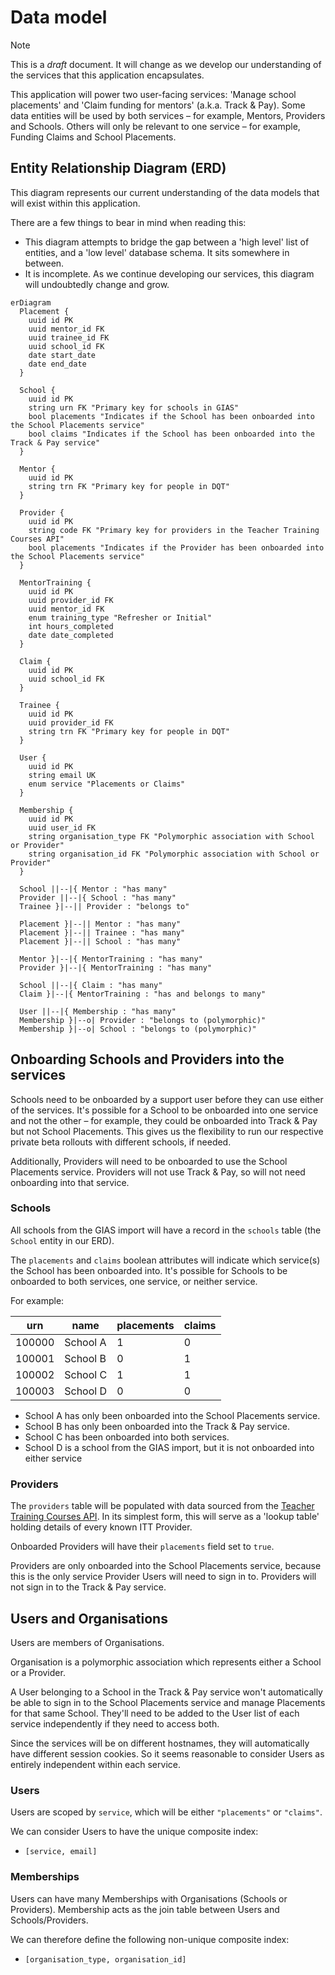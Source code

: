 # Data model

> [!NOTE]
> This is a _draft_ document. It will change as we develop our understanding of the services that this application encapsulates.

This application will power two user-facing services: 'Manage school placements' and 'Claim funding for mentors' (a.k.a. Track & Pay). Some data entities will be used by both services – for example, Mentors, Providers and Schools. Others will only be relevant to one service – for example, Funding Claims and School Placements.

## Entity Relationship Diagram (ERD)

This diagram represents our current understanding of the data models that will exist within this application.

There are a few things to bear in mind when reading this:

- This diagram attempts to bridge the gap between a 'high level' list of entities, and a 'low level' database schema. It sits somewhere in between.
- It is incomplete. As we continue developing our services, this diagram will undoubtedly change and grow.

```mermaid
erDiagram
  Placement {
    uuid id PK
    uuid mentor_id FK
    uuid trainee_id FK
    uuid school_id FK
    date start_date
    date end_date
  }

  School {
    uuid id PK
    string urn FK "Primary key for schools in GIAS"
    bool placements "Indicates if the School has been onboarded into the School Placements service"
    bool claims "Indicates if the School has been onboarded into the Track & Pay service"
  }

  Mentor {
    uuid id PK
    string trn FK "Primary key for people in DQT"
  }

  Provider {
    uuid id PK
    string code FK "Primary key for providers in the Teacher Training Courses API"
    bool placements "Indicates if the Provider has been onboarded into the School Placements service"
  }

  MentorTraining {
    uuid id PK
    uuid provider_id FK
    uuid mentor_id FK
    enum training_type "Refresher or Initial"
    int hours_completed
    date date_completed
  }

  Claim {
    uuid id PK
    uuid school_id FK
  }

  Trainee {
    uuid id PK
    uuid provider_id FK
    string trn FK "Primary key for people in DQT"
  }

  User {
    uuid id PK
    string email UK
    enum service "Placements or Claims"
  }

  Membership {
    uuid id PK
    uuid user_id FK
    string organisation_type FK "Polymorphic association with School or Provider"
    string organisation_id FK "Polymorphic association with School or Provider"
  }

  School ||--|{ Mentor : "has many"
  Provider ||--|{ School : "has many"
  Trainee }|--|| Provider : "belongs to"

  Placement }|--|| Mentor : "has many"
  Placement }|--|| Trainee : "has many"
  Placement }|--|| School : "has many"

  Mentor }|--|{ MentorTraining : "has many"
  Provider }|--|{ MentorTraining : "has many"

  School ||--|{ Claim : "has many"
  Claim }|--|{ MentorTraining : "has and belongs to many"

  User ||--|{ Membership : "has many"
  Membership }|--o| Provider : "belongs to (polymorphic)"
  Membership }|--o| School : "belongs to (polymorphic)"
```

## Onboarding Schools and Providers into the services

Schools need to be onboarded by a support user before they can use either of the services. It's possible for a School to be onboarded into one service and not the other – for example, they could be onboarded into Track & Pay but not School Placements. This gives us the flexibility to run our respective private beta rollouts with different schools, if needed.

Additionally, Providers will need to be onboarded to use the School Placements service. Providers will not use Track & Pay, so will not need onboarding into that service.

### Schools

All schools from the GIAS import will have a record in the `schools` table (the `School` entity in our ERD).

The `placements` and `claims` boolean attributes will indicate which service(s) the School has been onboarded into. It's possible for Schools to be onboarded to both services, one service, or neither service.

For example:

| urn    | name     | placements | claims |
|--------|----------|------------|--------|
| 100000 | School A | 1          | 0      |
| 100001 | School B | 0          | 1      |
| 100002 | School C | 1          | 1      |
| 100003 | School D | 0          | 0      |

- School A has only been onboarded into the School Placements service.
- School B has only been onboarded into the Track & Pay service.
- School C has been onboarded into both services.
- School D is a school from the GIAS import, but it is not onboarded into either service

### Providers

The `providers` table will be populated with data sourced from the [Teacher Training Courses API](https://api.publish-teacher-training-courses.service.gov.uk/docs/api-reference.html). In its simplest form, this will serve as a 'lookup table' holding details of every known ITT Provider.

Onboarded Providers will have their `placements` field set to `true`.

Providers are only onboarded into the School Placements service, because this is the only service Provider Users will need to sign in to. Providers will not sign in to the Track & Pay service.

## Users and Organisations

Users are members of Organisations.

Organisation is a polymorphic association which represents either a School or a Provider.

A User belonging to a School in the Track & Pay service won't automatically be able to sign in to the School Placements service and manage Placements for that same School. They'll need to be added to the User list of each service independently if they need to access both.

Since the services will be on different hostnames, they will automatically have different session cookies. So it seems reasonable to consider Users as entirely independent within each service.

### Users

Users are scoped by `service`, which will be either `"placements"` or `"claims"`.

We can consider Users to have the unique composite index:

- `[service, email]`

### Memberships

Users can have many Memberships with Organisations (Schools or Providers). Membership acts as the join table between Users and Schools/Providers.

We can therefore define the following non-unique composite index:

- `[organisation_type, organisation_id]`

